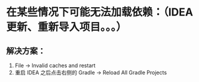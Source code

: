 # 在某些情况下可能无法加载依赖：（IDEA 更新、重新导入项目。。。）

## 解决方案：

1. File -> Invalid caches and restart
2. 重启 IDEA 之后点击右侧的 Gradle -> Reload All Gradle Projects